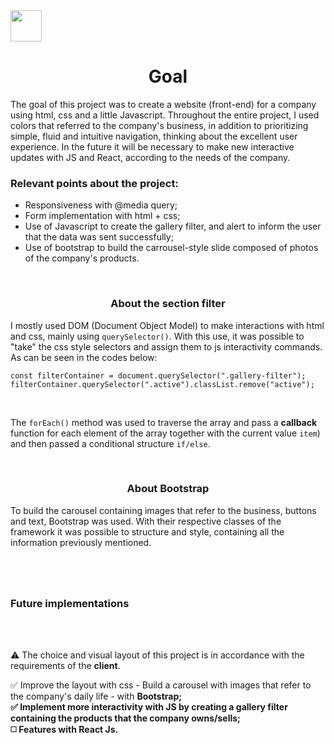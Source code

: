 <img src="https://cdn.pixabay.com/photo/2015/04/23/17/41/javascript-736400_960_720.png" height="50" width="50"/>

<h1 align="center">Goal</h1>
   <p>The goal of this project was to create a website (front-end) for a company using html, css and a little Javascript. Throughout the entire project, I used colors that referred to the company's business, in addition to prioritizing simple, fluid and intuitive navigation, thinking about the excellent user experience. In the future it will be necessary to make new interactive updates with JS and React, according to the needs of the company.</p>
   <h3><b>Relevant points about the project:</b></h3>
     <ul>
       <li>Responsiveness with @media query;</li>
       <li>Form implementation with html + css;</li>
       <li>Use of Javascript to create the gallery filter, and alert to inform the user that the data was sent successfully;</li>
       <li>Use of bootstrap to build the carrousel-style slide composed of photos of the company's products.</li>
     </ul>
   
   <br>
   <h3 align="center">About the section filter</h3>
     <p>I mostly used DOM (Document Object Model) to make interactions with html and css, mainly using <code>querySelector()</code>. With this use, it was possible to "take" the css style selectors and assign them to js interactivity commands. As can be seen in the codes below:</p>
  
   ```
   const filterContainer = document.querySelector(".gallery-filter");
   filterContainer.querySelector(".active").classList.remove("active");
   ```
<br>

<p>The <code>forEach()</code> method was used to traverse the array and pass a <b>callback</b> function for each element of the array together with the current value <code>item</code>) and then passed a conditional structure <code>if/else</code>.</p>

<br>
<h3 align="center">About Bootstrap</h3>
   <p>To build the carousel containing images that refer to the business, buttons and text, Bootstrap was used. With their respective classes of the framework it was possible to structure and style, containing all the information previously mentioned.</p>

#
<br>
<h3>Future implementations</h3>
<br></br>
<p>⚠️ The choice and visual layout of this project is in accordance with the requirements of the <b>client</b>.</p>
✅ Improve the layout with css - Build a carousel with images that refer to the company's daily life - with <b>Bootstrap</bold>; <br>
✅ Implement more interactivity with JS by creating a <b>gallery filter</b> containing the products that the company owns/sells; <br>
◻️ Features with React Js.
